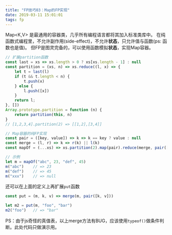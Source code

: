 ```yaml
---
title: "FP技巧03：Map的FP实现"
date: 2019-03-11 15:01:01
tags: fp
---
```


Map<K,V> 是最通用的容器类，几乎所有编程语言都将其加入标准类库中。
在纯函数式编程里，不允许副作用(side-effect)，不允许**状态**，只允许值与函数(ps: 函数也是值)。
但FP是图灵完备的，可以使用函数模拟**状态**，实现Map容器。

<!-- more -->
```js
// 扩展partition函数
const last = xs => xs.length > 0 ? xs[xs.length - 1] : null
const partition = (xs, n) => xs.reduce((l, x) => {
    let t = last(l)
    if (t && t.length < n) {
        t.push(x)
    } else {
        l.push([x])
    }
    return l;
}, [])
Array.prototype.partition = function (n) {
    return partition(this, n)
}
// [1,2,3,4].partition(2) => [[1,2],[3,4]]

// Map容器的纯FP实现
const pair = ([key, value]) => k => k == key ? value : null
const merge = (l, r) => k => r(k) || l(k)
const mapOf = (...xs) => xs.partition(2).map(pair).reduce(merge, pair([null, null]))

// 示例
let m = mapOf("abc", 23, "def", 45)
m("abc")    // => 23
m("def")    // => 45
m("xxx")    // => null
```

还可以在上面的定义上再扩展`put`函数
```js
const put = (m, k, v) => merge(m, pair([k, v]))

let m2 = put(m, "foo", "bar")
m2("foo")   // => "bar"
```

PS：由于js奇怪的真值表，以上merge方法有BUG，应该使用`typeof()`做条件判断。此处代码只做演示用。

